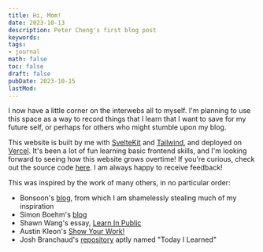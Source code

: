 ```yaml
---
title: Hi, Mom!
date: 2023-10-13
description: Peter Cheng's first blog post
keywords:
tags:
- journal
math: false
toc: false
draft: false
pubDate: 2023-10-15
lastMod: 
---
```


I now have a little corner on the interwebs all to myself. I'm planning to use this space as a way
to record things that I learn that I want to save for my future self, or perhaps for others who
might stumble upon my blog.

This website is built by me with [SvelteKit](https://kit.svelte.dev/) and 
[Tailwind](https://tailwindcss.com/), and deployed on [Vercel](https://vercel.com). It's been a
lot of fun learning basic frontend skills, and I'm looking forward to seeing how this website grows
overtime! If you're curious, check out the source code
[here](https://github.com/pcheng17/blog.petercheng.me). I am always happy to receive feedback!

This was inspired by the work of many others, in no particular order:
- Bonsoon's [blog](https://blog.bonsoon.net/), from which I am shamelessly stealing much of my inspiration
- Simon Boehm's [blog](https://siboehm.com/)
- Shawn Wang's essay, [Learn In Public](https://www.swyx.io/learn-in-public/)
- Austin Kleon's [Show Your Work!](https://austinkleon.com/show-your-work/)
- Josh Branchaud's [repository](https://github.com/jbranchaud/til) aptly named "Today I Learned"
